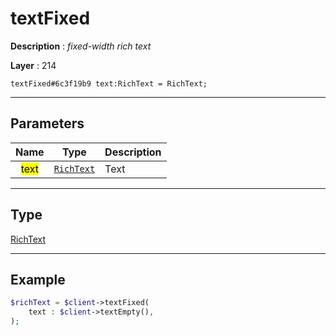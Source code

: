 # textFixed

**Description** : *fixed\-width rich text*

**Layer** : 214

```tl
textFixed#6c3f19b9 text:RichText = RichText;
```

---

## Parameters

| Name | Type | Description |
| :---: | :---: | :--- |
| <mark>text</mark> | [`RichText`](type/RichText) | Text |

---

## Type

[RichText](type/RichText)

---

## Example

```php
$richText = $client->textFixed(
	text : $client->textEmpty(),
);
```